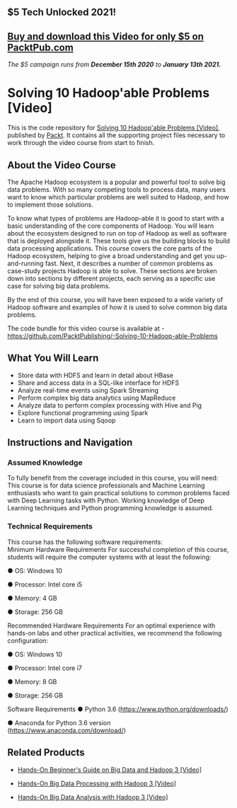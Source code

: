 ## $5 Tech Unlocked 2021!
[Buy and download this Video for only $5 on PacktPub.com](https://www.packtpub.com/product/solving-10-hadoop-able-problems-video/9781788390118)
-----
*The $5 campaign         runs from __December 15th 2020__ to __January 13th 2021.__*

# Solving 10 Hadoop'able Problems [Video]
This is the code repository for [Solving 10 Hadoop'able Problems [Video]](https://www.packtpub.com/big-data-and-business-intelligence/solving-10-hadoopable-problems-video?utm_source=github&utm_medium=repository&utm_campaign=9781788390118), published by [Packt](https://www.packtpub.com/?utm_source=github). It contains all the supporting project files necessary to work through the video course from start to finish.
## About the Video Course
The Apache Hadoop ecosystem is a popular and powerful tool to solve big data problems. With so many competing tools to process data, many users want to know which particular problems are well suited to Hadoop, and how to implement those solutions.

To know what types of problems are Hadoop-able it is good to start with a basic understanding of the core components of Hadoop. You will learn about the ecosystem designed to run on top of Hadoop as well as software that is deployed alongside it. These tools give us the building blocks to build data processing applications. This course covers the core parts of the Hadoop ecosystem, helping to give a broad understanding and get you up-and-running fast. Next, it describes a number of common problems as case-study projects Hadoop is able to solve. These sections are broken down into sections by different projects, each serving as a specific use case for solving big data problems.

By the end of this course, you will have been exposed to a wide variety of Hadoop software and examples of how it is used to solve common big data problems.

The code bundle for this video course is available at - https://github.com/PacktPublishing/-Solving-10-Hadoop-able-Problems

<H2>What You Will Learn</H2>
<DIV class=book-info-will-learn-text>
<UL>
<LI>Store data with HDFS and learn in detail about HBase 
<LI>Share and access data in a SQL-like interface for HDFS 
<LI>Analyze real-time events using Spark Streaming 
<LI>Perform complex big data analytics using MapReduce 
<LI>Analyze data to perform complex processing with Hive and Pig 
<LI>Explore functional programming using Spark 
<LI>Learn to import data using Sqoop </LI></UL></DIV>

## Instructions and Navigation
### Assumed Knowledge
To fully benefit from the coverage included in this course, you will need:<br/>
This course is for data science professionals and Machine Learning enthusiasts who want to gain practical solutions to common problems faced with Deep Learning tasks with Python. Working knowledge of Deep Learning techniques and Python programming knowledge is assumed.
### Technical Requirements
This course has the following software requirements:<br/>
Minimum Hardware Requirements
For successful completion of this course, students will require the computer systems with at least the following:

●      OS: Windows 10

●      Processor: Intel core i5

●      Memory: 4 GB

●      Storage: 256 GB

Recommended Hardware Requirements
For an optimal experience with hands-on labs and other practical activities, we recommend the following configuration:

●      OS: Windows 10

●      Processor: Intel core i7

●      Memory: 8 GB

●      Storage: 256 GB

Software Requirements
●      Python 3.6 (https://www.python.org/downloads/)

●      Anaconda for Python 3.6 version (https://www.anaconda.com/download/)

## Related Products
* [Hands-On Beginner's Guide on Big Data and Hadoop 3 [Video]](https://www.packtpub.com/application-development/hands-beginners-guide-big-data-and-hadoop-3-video?utm_source=github&utm_medium=repository&utm_campaign=9781788996099)

* [Hands-On Big Data Processing with Hadoop 3 [Video]](https://www.packtpub.com/big-data-and-business-intelligence/hands-big-data-processing-hadoop-3-video?utm_source=github&utm_medium=repository&utm_campaign=9781788997553)

* [Hands-On Big Data Analysis with Hadoop 3 [Video]](https://www.packtpub.com/big-data-and-business-intelligence/hands-big-data-analysis-hadoop-3-video?utm_source=github&utm_medium=repository&utm_campaign=9781788999908)

